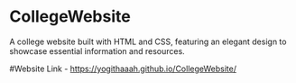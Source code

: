 # CollegeWebsite
A college website built with HTML and CSS, featuring an elegant design to showcase essential information and resources.

#Website Link - https://yogithaaah.github.io/CollegeWebsite/
